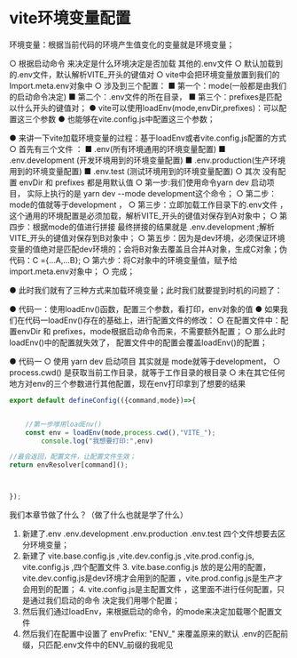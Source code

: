 # vite环境变量配置

环境变量：根据当前代码的环境产生值变化的变量就是环境变量；

○ 根据启动命令 来决定是什么环境决定是否加载 其他的.env文件
○ 默认加载到的.env文件，默认解析VITE_开头的键值对
○ vite中会把环境变量放置到我们的Import.meta.env对象中
○ 涉及到三个配置：
    ■ 第一个：mode(一般都是由我们的启动命令决定)
    ■ 第二个：.env文件的所在目录，
    ■ 第三个：prefixes是匹配以什么开头的键值对；
● vite可以使用loadEnv(mode,envDir,prefixes)：可以配置这三个参数
● 也能够在vite.config.js中配置这三个参数；


● 来讲一下vite加载环境变量的过程：基于loadEnv或者vite.config.js配置的方式
    ○ 首先有三个文件 ：
        ■ .env(所有环境通用的环境变量配置)
        ■ .env.development (开发环境用到的环境变量配置)
        ■ .env.production(生产环境用到的环境变量配置)
        ■ .env.test (测试环境用到的环境变量配置)
    ○ 其次 没有配置 envDir 和 prefixes 都是用默认值
    ○ 第一步:我们使用命令yarn dev 启动项目， 实际上执行的是 yarn dev --mode development这个命令；
    ○ 第二步：mode的值就等于development ，
    ○ 第三步：立即加载工作目录下的.env文件 ，这个通用的环境配置是必须加载，解析VITE_开头的键值对保存到A对象中；
    ○ 第四步：根据mode的值进行拼接 最终拼接的结果就是 .env.development ;解析VITE_开头的键值对保存到B对象中；
    ○ 第五步：因为是dev环境，必须保证环境变量的值绝对是匹配dev环境的；会将B对象去覆盖且合并A对象，生成C对象；伪代码：C ={...A,...B};
    ○ 第六步：将C对象中的环境变量值，赋予给 import.meta.env对象中；
    ○ 完成；

● 此时我们就有了三种方式来加载环境变量；此时我们就要提到时机的问题了：


● 代码一：使用loadEnv()函数，配置三个参数，看打印，env对象的值
● 如果我们在代码一loadEnv()存在的基础上，进行配置文件的修改：
    ○ 在配置文件中：配置envDir 和 prefixes，mode根据启动命令而来，不需要额外配置；
    ○ 那么此时loadEnv()中的配置就失效了， 配置文件中的配置会覆盖loadEnv()的配置；




● 代码一
    ○ 使用 yarn dev 启动项目 其实就是 mode就等于development，
    ○ process.cwd() 是获取当前工作目录，就等于工作目录的根目录
    ○ 未在其它任何地方对env的三个参数进行其他配置，现在env打印拿到了想要的结果
```javaScript
export default defineConfig(({command,mode})=>{


    //第一步嗲用loadEnv()
    const env = loadEnv(mode,process.cwd(),"VITE_");
        console.log("我想要打印:",env)

//最会返回，配置文件，让配置文件生效；
return envResolver[command]();



});
```




我们本章节做了什么？（做了什么也就是学了什么）
1. 新建了.env .env.development .env.production .env.test 四个文件想要去区分环境变量；
2. 新建了 vite.base.config.js ,vite.dev.config.js ,vite.prod.config.js, vite.config.js ,四个配置文件
   3. vite.base.config.js 放的是公用的配置，  vite.dev.config.js是dev环境才会用到的配置 ，vite.prod.config.js是生产才会用到的配置；
   4. vite.config.js是主配置文件 ，这里面不进行任何配置，只是通过我们启动的命令 决定我们用哪个配置；
5. 然后我们通过loadEnv，来根据启动的命令，的mode来决定加载哪个配置文件
6. 然后我们在配置中设置了 envPrefix: "ENV_" 来覆盖原来的默认 .env的匹配前缀，只匹配.env文件中的ENV_前缀的我呢见

